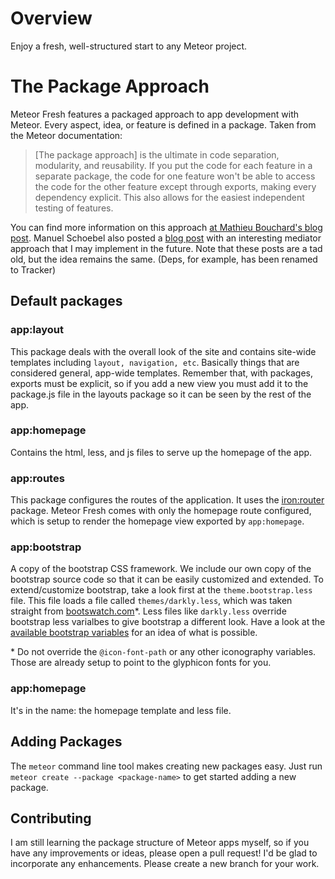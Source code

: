 # Overview

Enjoy a fresh, well-structured start to any Meteor project. 

# The Package Approach

Meteor Fresh features a packaged approach to app development with Meteor. Every aspect, idea, or feature is defined in a package. Taken from the Meteor documentation:

> [The package approach] is the ultimate in code separation, modularity, and reusability. If you put the code for each feature in a separate package, the code for one feature won't be able to access the code for the other feature except through exports, making every dependency explicit. This also allows for the easiest independent testing of features.

You can find more information on this approach [at Mathieu Bouchard's blog post](http://www.matb33.me/2013/09/05/meteor-project-structure.html). Manuel Schoebel also posted a [blog post](http://www.manuel-schoebel.com/blog/meteorjs-package-only-app-structure-with-mediator-pattern) with an interesting mediator approach that I may implement in the future. Note that these posts are a tad old, but the idea remains the same. (Deps, for example, has been renamed to Tracker)

## Default packages

### app:layout

This package deals with the overall look of the site and contains site-wide templates including `layout, navigation, etc`. Basically things that are considered general, app-wide templates. Remember that, with packages, exports must be explicit, so if you add a new view you must add it to the package.js file in the layouts package so it can be seen by the rest of the app. 

### app:homepage

Contains the html, less, and js files to serve up the homepage of the app. 

### app:routes

This package configures the routes of the application. It uses the [iron:router](https://github.com/iron-meteor/iron-router) package. Meteor Fresh comes with only the homepage route configured, which is setup to render the homepage view exported by `app:homepage`.

### app:bootstrap

A copy of the bootstrap CSS framework. We include our own copy of the bootstrap source code so that it can be easily customized and extended. To extend/customize bootstrap, take a look first at the `theme.bootstrap.less` file. This file loads a file called `themes/darkly.less`, which was taken straight from [bootswatch.com](http://bootswatch.com)\*. Less files like `darkly.less` override bootstrap less varialbes to give bootstrap a different look. Have a look at the [available bootstrap variables](http://getbootstrap.com/customize/#less-variables) for an idea of what is possible.  

\* Do not override the `@icon-font-path` or any other iconography variables. Those are already setup to point to the glyphicon fonts for you.  

### app:homepage

It's in the name: the homepage template and less file. 

## Adding Packages

The `meteor` command line tool makes creating new packages easy. Just run `meteor create --package <package-name>` to get started adding a new package. 

## Contributing

I am still learning the package structure of Meteor apps myself, so if you have any improvements or ideas, please open a pull request! I'd be glad to incorporate any enhancements. Please create a new branch for your work. 
